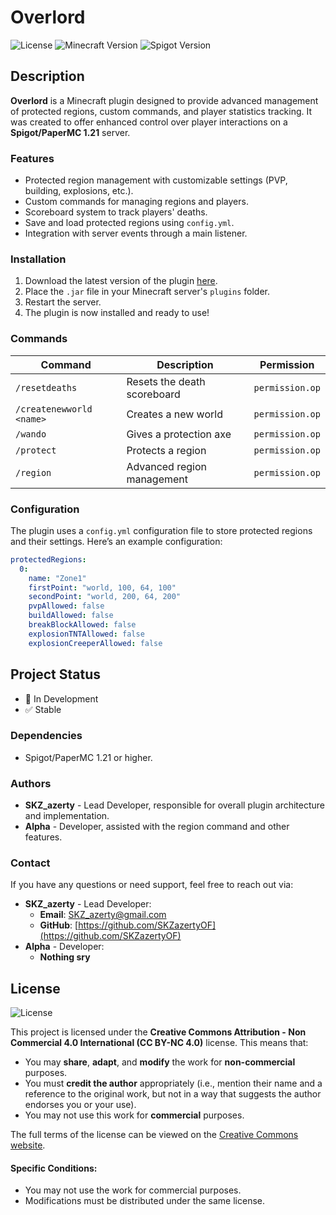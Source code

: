 # Overlord

![License](https://img.shields.io/badge/license-CC%20BY--NC%204.0-lightgrey.svg)
![Minecraft Version](https://img.shields.io/badge/Minecraft-1.21-green.svg)
![Spigot Version](https://img.shields.io/badge/Spigot-1.21-orange.svg)

## Description

**Overlord** is a Minecraft plugin designed to provide advanced management of protected regions, custom commands, and player statistics tracking. It was created to offer enhanced control over player interactions on a **Spigot/PaperMC 1.21** server.

### Features

- Protected region management with customizable settings (PVP, building, explosions, etc.).
- Custom commands for managing regions and players.
- Scoreboard system to track players' deaths.
- Save and load protected regions using `config.yml`.
- Integration with server events through a main listener.

### Installation

1. Download the latest version of the plugin [here](#).
2. Place the `.jar` file in your Minecraft server's `plugins` folder.
3. Restart the server.
4. The plugin is now installed and ready to use!

### Commands

| Command              | Description                                | Permission         |
|----------------------|--------------------------------------------|--------------------|
| `/resetdeaths`       | Resets the death scoreboard                | `permission.op`    |
| `/createnewworld <name>` | Creates a new world                     | `permission.op`    |
| `/wando`             | Gives a protection axe                  | `permission.op`    |
| `/protect`           | Protects a region                         | `permission.op`    |
| `/region`            | Advanced region management                | `permission.op`    |

### Configuration

The plugin uses a `config.yml` configuration file to store protected regions and their settings. Here’s an example configuration:

```yaml
protectedRegions:
  0:
    name: "Zone1"
    firstPoint: "world, 100, 64, 100"
    secondPoint: "world, 200, 64, 200"
    pvpAllowed: false
    buildAllowed: false
    breakBlockAllowed: false
    explosionTNTAllowed: false
    explosionCreeperAllowed: false
```

## Project Status
- 🚧 In Development
- ✅ Stable

### Dependencies

- Spigot/PaperMC 1.21 or higher.

### Authors

- **SKZ_azerty** - Lead Developer, responsible for overall plugin architecture and implementation.
- **Alpha** - Developer, assisted with the region command and other features.

### Contact

If you have any questions or need support, feel free to reach out via:

- **SKZ_azerty** - Lead Developer:
    - **Email**: [SKZ_azerty@gmail.com](github.managing536@passinbox.com)
    - **GitHub**: [https://github.com/SKZazertyOF](https://github.com/SKZazertyOF)
- **Alpha** - Developer:
    - **Nothing sry**

## License

![License](https://img.shields.io/badge/license-CC%20BY--NC%204.0-lightgrey.svg)

This project is licensed under the **Creative Commons Attribution - Non Commercial 4.0 International (CC BY-NC 4.0)** license. This means that:

- You may **share**, **adapt**, and **modify** the work for **non-commercial** purposes.
- You must **credit the author** appropriately (i.e., mention their name and a reference to the original work, but not in a way that suggests the author endorses you or your use).
- You may not use this work for **commercial** purposes.

The full terms of the license can be viewed on the [Creative Commons website](https://creativecommons.org/licenses/by-nc/4.0/).

#### Specific Conditions:

- You may not use the work for commercial purposes.
- Modifications must be distributed under the same license.
